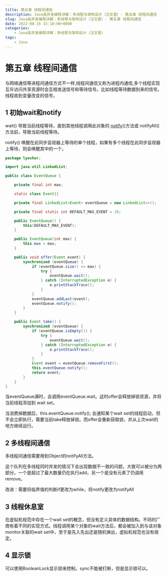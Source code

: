 ```yaml
---
title: 第五章 线程间通信
description: Java高并发编程详解：多线程与架构设计（汪文君）- 第五章 线程间通信
slug: Java高并发编程详解：多线程与架构设计（汪文君）- 第五章 线程间通信
date: 2022-08-15 15:10:00+0000
categories:
    - Java高并发编程详解：多线程与架构设计（汪文君）
tags:
    - Java
---
```


# 第五章 线程间通信

与网络通信等进程间通信方式不一样,线程间通信又称为进程内通信,多个线程实现互斥访问共享资源时会互相发送信号和等待信号。比如线程等待数据到来的信号。线程收到变量改变的信号。

## 1 初始wait和notify

wait()  导致当前线程等待，直到其他线程调用此对象的 [notify](https://so.csdn.net/so/search?q=notify&spm=1001.2101.3001.7020)()方法或 notifyAll()方法前，导致当前线程等待。

notify() 唤醒在此同步监视器上等待的单个线程，如果有多个线程在此同步监视器上等待，则会唤醒其中的一个，

```java
package lyoshur;

import java.util.LinkedList;

public class EventQueue {

    private final int max;

    static class Event{}

    private final LinkedList<Event> eventQueue = new LinkedList<>();

    private final static int DEFAULT_MAX_EVENT = 10;

    public EventQueue() {
        this(DEFAULT_MAX_EVENT);
    }

    public EventQueue(int max) {
        this.max = max;
    }

    public void offer(Event event) {
        synchronized (eventQueue) {
            if (eventQueue.size() >= max) {
                try {
                    eventQueue.wait();
                } catch (InterruptedException e) {
                    e.printStackTrace();
                }
            }
            eventQueue.addLast(event);
            eventQueue.notify();
        }
    }

    public Event take() {
        synchronized (eventQueue) {
            if (eventQueue.isEmpty()) {
                try {
                    eventQueue.wait();
                } catch (InterruptedException e) {
                    e.printStackTrace();
                }
            }
            Event event = eventQueue.removeFirst();
            this.eventQueue.notify();
            return event;
        }
    }
}

```

当eventQueue满时，会调用eventQueue.wait。这时offer会释放掉锁资源，并将当前线程添加到 wait set。

当消费掉数据后，this.eventQueue.notify(); 会通知某个wait set的线程启动，但不会立即执行，需要当前take释放掉锁。而offer会重新获取锁，并从上次wait的地方继续运行。

## 2 多线程间通信

多线程间通信需要用到Object的notifyAll方法。

这个队列在多线程同时并发的情况下会出现数据不一致的问题，大致可以被分为两部分，一个是超过了最大数量仍在执行add，另一个是没有元素了仍调用remove。

改进：需要将临界值的判断if更改为while，将notify更改为notifyAll

## 3 线程休息室

在虚拟机规范中存在一个wait set的概念，但没有定义具体的数据结构。不同的厂商有着不同的实现方式。线程调用某个对象的wait方法后，都会被加入到与该对象monitor关联的wait set中，至于是先入先出还是随机弹出，虚拟机规范也没有规定。

## 4 显示锁

可以使用BooleanLock显示锁来控制。sync不能被打断，但是显示锁可以。

